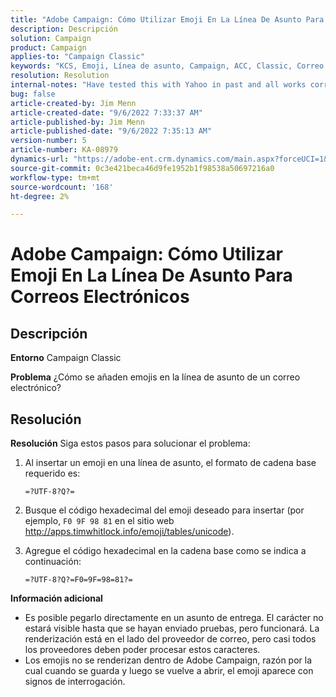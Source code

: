 ```yaml
---
title: "Adobe Campaign: Cómo Utilizar Emoji En La Línea De Asunto Para Correos Electrónicos"
description: Descripción
solution: Campaign
product: Campaign
applies-to: "Campaign Classic"
keywords: "KCS, Emoji, Línea de asunto, Campaign, ACC, Classic, Correo electrónico"
resolution: Resolution
internal-notes: "Have tested this with Yahoo in past and all works correctly, but Microsoft Outlook only displays the encoding"
bug: false
article-created-by: Jim Menn
article-created-date: "9/6/2022 7:33:37 AM"
article-published-by: Jim Menn
article-published-date: "9/6/2022 7:35:13 AM"
version-number: 5
article-number: KA-08979
dynamics-url: "https://adobe-ent.crm.dynamics.com/main.aspx?forceUCI=1&pagetype=entityrecord&etn=knowledgearticle&id=dbbd8a36-b62d-ed11-9db1-0022480866ad"
source-git-commit: 0c3e421beca46d9fe1952b1f98538a50697216a0
workflow-type: tm+mt
source-wordcount: '168'
ht-degree: 2%

---
```


# Adobe Campaign: Cómo Utilizar Emoji En La Línea De Asunto Para Correos Electrónicos

## Descripción


<b>Entorno</b>
Campaign Classic

<b>Problema</b>
¿Cómo se añaden emojis en la línea de asunto de un correo electrónico?




## Resolución


<b>Resolución</b>
Siga estos pasos para solucionar el problema:

1. Al insertar un emoji en una línea de asunto, el formato de cadena base requerido es:

   `=?UTF-8?Q?=`
2. Busque el código hexadecimal del emoji deseado para insertar (por ejemplo, `F0 9F 98 81` en el sitio web http://apps.timwhitlock.info/emoji/tables/unicode).
3. Agregue el código hexadecimal en la cadena base como se indica a continuación:

   `=?UTF-8?Q?=F0=9F=98=81?=`


<b>Información adicional</b>

- Es posible pegarlo directamente en un asunto de entrega. El carácter no estará visible hasta que se hayan enviado pruebas, pero funcionará. La renderización está en el lado del proveedor de correo, pero casi todos los proveedores deben poder procesar estos caracteres.
- Los emojis no se renderizan dentro de Adobe Campaign, razón por la cual cuando se guarda y luego se vuelve a abrir, el emoji aparece con signos de interrogación.




